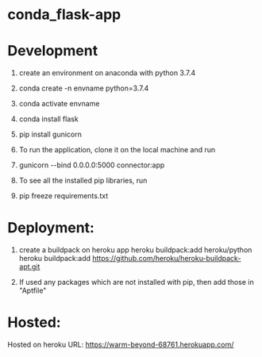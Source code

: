 # conda_flask-app
 
# Development

1. create an environment on anaconda with python 3.7.4
  1. conda create -n envname python=3.7.4
  2. conda activate envname
  3. conda install flask
  4. pip install gunicorn

2. To run the application, clone it on the local machine and run
  1. gunicorn --bind 0.0.0.0:5000 connector:app

3. To see all the installed pip libraries, run
  1. pip freeze requirements.txt

# Deployment:

1. create a buildpack on heroku app
  heroku buildpack:add heroku/python
  heroku buildpack:add https://github.com/heroku/heroku-buildpack-apt.git

2. If used any packages which are not installed with pip, then add those in "Aptfile"

# Hosted:
  Hosted on heroku
  URL: https://warm-beyond-68761.herokuapp.com/
